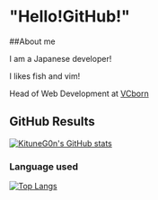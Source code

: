 # "Hello!GitHub!"

##About me

I am a Japanese developer!

I likes fish and vim!

Head of Web Development at [VCborn](https://vcborn.com)

## GitHub Results

[![KituneG0n's GitHub stats](https://github-readme-stats.vercel.app/api?username=KituneG0n&theme=radical)](https://github.com/anuraghazra/github-readme-stats)

### Language used

[![Top Langs](https://github-readme-stats.vercel.app/api/top-langs/?username=KituneG0n&layout=compact)](https://github.com/anuraghazra/github-readme-stats)



